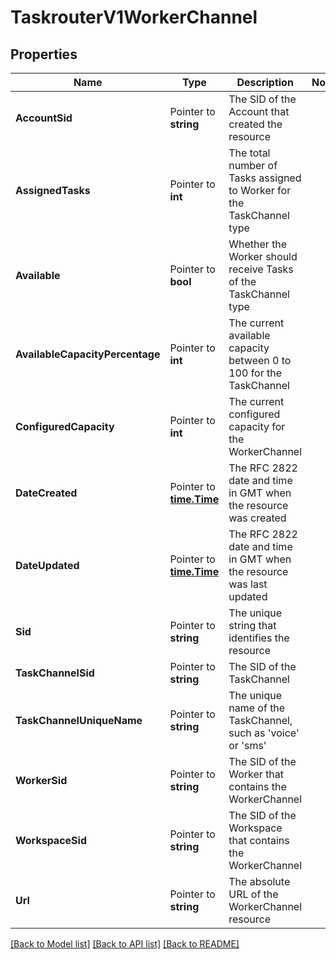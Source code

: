 # TaskrouterV1WorkerChannel

## Properties

Name | Type | Description | Notes
------------ | ------------- | ------------- | -------------
**AccountSid** | Pointer to **string** | The SID of the Account that created the resource |
**AssignedTasks** | Pointer to **int** | The total number of Tasks assigned to Worker for the TaskChannel type |
**Available** | Pointer to **bool** | Whether the Worker should receive Tasks of the TaskChannel type |
**AvailableCapacityPercentage** | Pointer to **int** | The current available capacity between 0 to 100 for the TaskChannel |
**ConfiguredCapacity** | Pointer to **int** | The current configured capacity for the WorkerChannel |
**DateCreated** | Pointer to [**time.Time**](time.Time.md) | The RFC 2822 date and time in GMT when the resource was created |
**DateUpdated** | Pointer to [**time.Time**](time.Time.md) | The RFC 2822 date and time in GMT when the resource was last updated |
**Sid** | Pointer to **string** | The unique string that identifies the resource |
**TaskChannelSid** | Pointer to **string** | The SID of the TaskChannel |
**TaskChannelUniqueName** | Pointer to **string** | The unique name of the TaskChannel, such as 'voice' or 'sms' |
**WorkerSid** | Pointer to **string** | The SID of the Worker that contains the WorkerChannel |
**WorkspaceSid** | Pointer to **string** | The SID of the Workspace that contains the WorkerChannel |
**Url** | Pointer to **string** | The absolute URL of the WorkerChannel resource |

[[Back to Model list]](../README.md#documentation-for-models) [[Back to API list]](../README.md#documentation-for-api-endpoints) [[Back to README]](../README.md)


